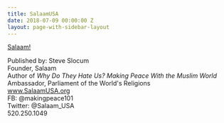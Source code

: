 ```yaml
---
title: SalaamUSA
date: 2018-07-09 00:00:00 Z
layout: page-with-sidebar-layout
---
```


[Salaam!](https://vimeo.com/278724244)

Published by: Steve Slocum  
Founder, Salaam  
Author of _Why Do They Hate Us? Making Peace With the Muslim World_  
Ambassador, Parliament of the World's Religions  
www.SalaamUSA.org  
FB: @makingpeace101  
Twitter: @Salaam_USA  
520.250.1049

